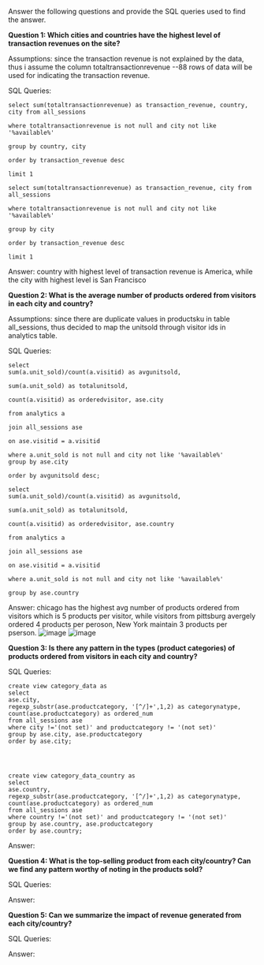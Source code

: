 Answer the following questions and provide the SQL queries used to find the answer.

    
**Question 1: Which cities and countries have the highest level of transaction revenues on the site?**

Assumptions: since the transaction revenue is not explained by the data, thus i assume the column totaltransactionrevenue --88 rows of data will be used for indicating the transaction revenue.

SQL Queries:

    select sum(totaltransactionrevenue) as transaction_revenue, country, city from all_sessions

    where totaltransactionrevenue is not null and city not like '%available%' 

    group by country, city

    order by transaction_revenue desc

    limit 1

    select sum(totaltransactionrevenue) as transaction_revenue, city from all_sessions

    where totaltransactionrevenue is not null and city not like '%available%'

    group by city

    order by transaction_revenue desc

    limit 1


Answer: country with highest level of transaction revenue is America,  while the city with highest level is San Francisco




**Question 2: What is the average number of products ordered from visitors in each city and country?**

Assumptions: since there are duplicate values in productsku in table all_sessions, thus decided to map the unitsold through visitor ids in analytics table.

SQL Queries:

    select 
    sum(a.unit_sold)/count(a.visitid) as avgunitsold, 
    
    sum(a.unit_sold) as totalunitsold, 
    
    count(a.visitid) as orderedvisitor, ase.city
    
    from analytics a 

    join all_sessions ase

    on ase.visitid = a.visitid

    where a.unit_sold is not null and city not like '%available%'
    group by ase.city

    order by avgunitsold desc;

    select 
    sum(a.unit_sold)/count(a.visitid) as avgunitsold,
    
    sum(a.unit_sold) as totalunitsold, 
    
    count(a.visitid) as orderedvisitor, ase.country
    
    from analytics a 

    join all_sessions ase

    on ase.visitid = a.visitid

    where a.unit_sold is not null and city not like '%available%'

    group by ase.country

Answer: chicago has the highest avg number of products ordered from visitors which is 5 products per visitor, while visitors from pittsburg avergely ordered 4 products per peroson, New York maintain 3 products per pserson.
 ![image](https://github.com/maybester/transforming-analyzing-data-in-SQL/assets/73912419/1f58b8b2-f0c9-47f1-bcd8-1750e71b98e4)
 ![image](https://github.com/maybester/transforming-analyzing-data-in-SQL/assets/73912419/70266098-5b22-4392-bf8e-ebf10fc19ea2)


**Question 3: Is there any pattern in the types (product categories) of products ordered from visitors in each city and country?**


SQL Queries:

    create view category_data as 
    select 
	ase.city, 
	regexp_substr(ase.productcategory, '[^/]+',1,2) as categorynatype,
	count(ase.productcategory) as ordered_num	
	from all_sessions ase
	where city !='(not set)' and productcategory != '(not set)'
	group by ase.city, ase.productcategory
	order by ase.city;
    
    
    
    
    create view category_data_country as 
    select 
	ase.country, 
	regexp_substr(ase.productcategory, '[^/]+',1,2) as categorynatype,
	count(ase.productcategory) as ordered_num	
	from all_sessions ase
	where country !='(not set)' and productcategory != '(not set)'
	group by ase.country, ase.productcategory
	order by ase.country;



Answer:





**Question 4: What is the top-selling product from each city/country? Can we find any pattern worthy of noting in the products sold?**


SQL Queries:



Answer:





**Question 5: Can we summarize the impact of revenue generated from each city/country?**

SQL Queries:



Answer:







